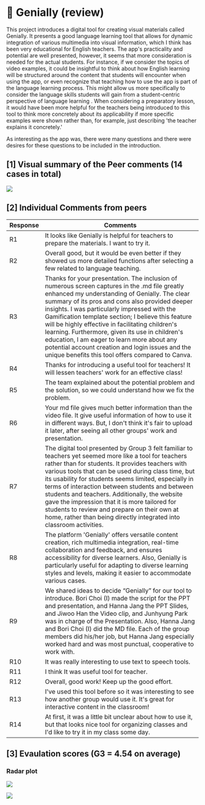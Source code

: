 # 💙 Genially (review)
This project introduces a digital tool for creating visual materials called Genially. It presents a good language learning tool that allows for dynamic integration of various multimedia into visual information, which I think has been very educational for English teachers. The app's practicality and potential are well presented, however, it seems that more consideration is needed for the actual students. For instance, if we consider the topics of video examples, it could be insightful to think about how English learning will be structured around the content that students will encounter when using the app, or even recognize that teaching how to use the app is part of the language learning process. This might allow us more specifically to consider the language skills students will gain from a student-centric perspective of language learning . When considering a preparatory lesson, it would have been more helpful for the teachers being introduced to this tool to think more concretely about its applicability if more specific examples were shown rather than, for example, just describing 'the teacher explains it concretely.'

As interesting as the app was, there were many questions and there were desires for these questions to be included in the introduction.

## [1] Visual summary of the Peer comments (14 cases in total)

![](https://github.com/MK316/Spring2024/blob/main/DLTESOL/project/WCG3.png)

## [2] Individual Comments from peers

|Response	|Comments|
|--|--|
|R1| It looks like Genially is helpful for teachers to prepare the materials. I want to try it.|
|R2	|Overall good, but it would be even better if they showed us more detailed functions after selecting a few related to language teaching.|
|R3	|Thanks for your presentation. The inclusion of numerous screen captures in the .md file greatly enhanced my understanding of Genially. The clear summary of its pros and cons also provided deeper insights. I was particularly impressed with the Gamification template section; I believe this feature will be highly effective in facilitating children's learning. Furthermore, given its use in children's education, I am eager to learn more about any potential account creation and login issues and the unique benefits this tool offers compared to Canva.|
|R4|Thanks for introducing a useful tool for teachers! It will lessen teachers' work for an effective class!|
|R5	|The team explained about the potential problem and the solution, so we could understand how we fix the problem.|
|R6	|Your md file gives much better information than the video file. It give useful information of how to use it in different ways. But, I don't think it's fair to upload it later, after seeing all other groups' work and presentation.|
|R7	|The digital tool presented by Group 3 felt familiar to teachers yet seemed more like a tool for teachers rather than for students. It provides teachers with various tools that can be used during class time, but its usability for students seems limited, especially in terms of interaction between students and between students and teachers. Additionally, the website gave the impression that it is more tailored for students to review and prepare on their own at home, rather than being directly integrated into classroom activities.|
|R8	|The platform 'Genially' offers versatile content creation, rich multimedia integration, real-time collaboration and feedback, and ensures accessibility for diverse learners. Also, Genially is particularly useful for adapting to diverse learning styles and levels, making it easier to accommodate various cases.|
|R9	|We shared ideas to decide “Genially” for our tool to introduce. Bori Choi (I) made the script for the PPT and presentation, and Hanna Jang the PPT Slides, and Jiwoo Han the Video clip, and Junhyung Park was in charge of the Presentation. Also, Hanna Jang and Bori Choi (I) did the MD file. Each of the group members did his/her job, but Hanna Jang especially worked hard and was most punctual, cooperative to work with.|
|R10|It was really interesting to use text to speech tools.	|
|R11|I think It was useful tool for teacher.|
|R12|Overall, good work! Keep up the good effort.	|
|R13|I've used this tool before so it was interesting to see how another group would use it. It's great for interactive content in the classroom!	|
|R14|At first, it was a little bit unclear about how to use it, but that looks nice tool for organizing classes and I'd like to try it in my class some day.|

## [3] Evaulation scores (G3 = 4.54 on average)

### Radar plot
![](https://github.com/MK316/Spring2024/blob/main/DLTESOL/data/radar-total.png)

![](https://github.com/MK316/Spring2024/blob/main/DLTESOL/data/radar-G3.png)


